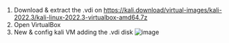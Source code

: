1) Download & extract the .vdi on https://kali.download/virtual-images/kali-2022.3/kali-linux-2022.3-virtualbox-amd64.7z
2) Open VirtualBox
3) New & config kali VM adding the .vdi disk
![image](https://user-images.githubusercontent.com/82610533/190416252-7ab9b945-e8a5-4a02-92a6-4738cba3fc9b.png)
